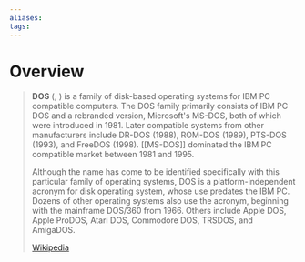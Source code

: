 ```yaml
---
aliases: 
tags:
---
```

# Overview

> **DOS** (, ) is a family of disk-based operating systems for IBM PC compatible computers. The DOS family primarily consists of IBM PC DOS and a rebranded version, Microsoft's MS-DOS, both of which were introduced in 1981. Later compatible systems from other manufacturers include DR-DOS (1988), ROM-DOS (1989), PTS-DOS (1993), and FreeDOS (1998). [[MS-DOS]] dominated the IBM PC compatible market between 1981 and 1995.
>
> Although the name has come to be identified specifically with this particular family of operating systems, DOS is a platform-independent acronym for disk operating system, whose use predates the IBM PC. Dozens of other operating systems also use the acronym, beginning with the mainframe DOS/360 from 1966. Others include Apple DOS, Apple ProDOS, Atari DOS, Commodore DOS, TRSDOS, and AmigaDOS.
>
> [Wikipedia](https://en.wikipedia.org/wiki/DOS)
